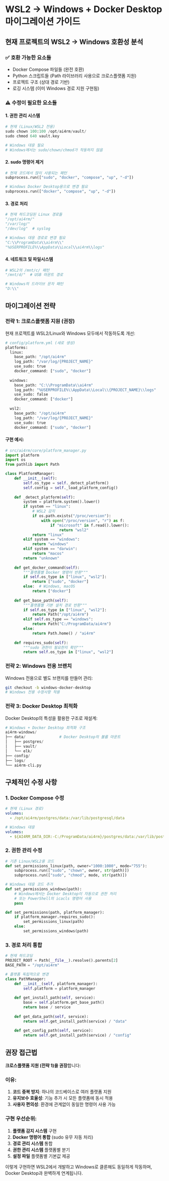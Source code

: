 # WSL2 → Windows + Docker Desktop 마이그레이션 가이드

## 현재 프로젝트의 WSL2 → Windows 호환성 분석

### ✅ 호환 가능한 요소들
- Docker Compose 파일들 (완전 호환)
- Python 스크립트들 (Path 라이브러리 사용으로 크로스플랫폼 지원)
- 프로젝트 구조 (상대 경로 기반)
- 로깅 시스템 (이미 Windows 경로 지원 구현됨)

### ⚠️ 수정이 필요한 요소들

#### 1. **권한 관리 시스템**
```python
# 현재 (Linux/WSL2 전용)
sudo chown 100:100 /opt/ai4rm/vault/
sudo chmod 640 vault.key

# Windows 대응 필요
# Windows에서는 sudo/chown/chmod가 작동하지 않음
```

#### 2. **sudo 명령어 제거**
```python
# 현재 코드에서 많이 사용되는 패턴
subprocess.run(["sudo", "docker", "compose", "up", "-d"])

# Windows Docker Desktop용으로 변경 필요
subprocess.run(["docker", "compose", "up", "-d"])
```

#### 3. **경로 처리**
```python
# 현재 하드코딩된 Linux 경로들
"/opt/ai4rm/"
"/var/log/"
"/dev/log"  # syslog

# Windows 대응 경로로 변경 필요
"C:\\ProgramData\\ai4rm\\"
"%USERPROFILE%\\AppData\\Local\\ai4rm\\logs"
```

#### 4. **네트워크 및 파일시스템**
```python
# WSL2의 /mnt/c/ 패턴 
"/mnt/d/"  # USB 마운트 경로

# Windows의 드라이브 문자 패턴
"D:\\"
```

## 마이그레이션 전략

### 전략 1: **크로스플랫폼 지원 (권장)**

현재 프로젝트를 WSL2/Linux와 Windows 모두에서 작동하도록 개선:

```python
# config/platform.yml (새로 생성)
platforms:
  linux:
    base_path: "/opt/ai4rm"
    log_path: "/var/log/{PROJECT_NAME}"
    use_sudo: true
    docker_command: ["sudo", "docker"]
    
  windows:
    base_path: "C:\\ProgramData\\ai4rm"
    log_path: "%USERPROFILE%\\AppData\\Local\\{PROJECT_NAME}\\logs"
    use_sudo: false
    docker_command: ["docker"]
    
  wsl2:
    base_path: "/opt/ai4rm"
    log_path: "/var/log/{PROJECT_NAME}"
    use_sudo: true
    docker_command: ["sudo", "docker"]
```

#### 구현 예시:
```python
# src/ai4rm/core/platform_manager.py
import platform
import os
from pathlib import Path

class PlatformManager:
    def __init__(self):
        self.os_type = self._detect_platform()
        self.config = self._load_platform_config()
    
    def _detect_platform(self):
        system = platform.system().lower()
        if system == "linux":
            # WSL2 감지
            if os.path.exists("/proc/version"):
                with open("/proc/version", "r") as f:
                    if "microsoft" in f.read().lower():
                        return "wsl2"
            return "linux"
        elif system == "windows":
            return "windows"
        elif system == "darwin":
            return "macos"
        return "unknown"
    
    def get_docker_command(self):
        """플랫폼별 Docker 명령어 반환"""
        if self.os_type in ["linux", "wsl2"]:
            return ["sudo", "docker"]
        else:  # Windows, macOS
            return ["docker"]
    
    def get_base_path(self):
        """플랫폼별 기본 설치 경로 반환"""
        if self.os_type in ["linux", "wsl2"]:
            return Path("/opt/ai4rm")
        elif self.os_type == "windows":
            return Path("C:/ProgramData/ai4rm")
        else:
            return Path.home() / "ai4rm"
    
    def requires_sudo(self):
        """sudo 권한이 필요한지 확인"""
        return self.os_type in ["linux", "wsl2"]
```

### 전략 2: **Windows 전용 브랜치**

Windows 전용으로 별도 브랜치를 만들어 관리:

```bash
git checkout -b windows-docker-desktop
# Windows 전용 수정사항 적용
```

### 전략 3: **Docker Desktop 최적화**

Docker Desktop의 특성을 활용한 구조로 재설계:

```python
# Windows + Docker Desktop 최적화 구조
ai4rm-windows/
├── data/               # Docker Desktop의 볼륨 마운트
│   ├── postgres/
│   ├── vault/
│   └── elk/
├── config/
├── logs/
└── ai4rm-cli.py
```

## 구체적인 수정 사항

### 1. **Docker Compose 수정**
```yaml
# 현재 (Linux 경로)
volumes:
  - /opt/ai4rm/postgres/data:/var/lib/postgresql/data

# Windows 대응
volumes:
  - ${AI4RM_DATA_DIR:-C:/ProgramData/ai4rm}/postgres/data:/var/lib/postgresql/data
```

### 2. **권한 관리 수정**
```python
# 기존 Linux/WSL2용 코드
def set_permissions_linux(path, owner="1000:1000", mode="755"):
    subprocess.run(["sudo", "chown", owner, str(path)])
    subprocess.run(["sudo", "chmod", mode, str(path)])

# Windows 대응 코드 추가
def set_permissions_windows(path):
    # Windows에서는 Docker Desktop이 자동으로 권한 처리
    # 또는 PowerShell의 icacls 명령어 사용
    pass

def set_permissions(path, platform_manager):
    if platform_manager.requires_sudo():
        set_permissions_linux(path)
    else:
        set_permissions_windows(path)
```

### 3. **경로 처리 통합**
```python
# 현재 하드코딩
PROJECT_ROOT = Path(__file__).resolve().parents[2]
BASE_PATH = "/opt/ai4rm"

# 플랫폼 독립적으로 변경
class PathManager:
    def __init__(self, platform_manager):
        self.platform = platform_manager
        
    def get_install_path(self, service):
        base = self.platform.get_base_path()
        return base / service
        
    def get_data_path(self, service):
        return self.get_install_path(service) / "data"
        
    def get_config_path(self, service):
        return self.get_install_path(service) / "config"
```

## 권장 접근법

**크로스플랫폼 지원 (전략 1)을 권장**합니다:

### 이유:
1. **코드 중복 방지**: 하나의 코드베이스로 여러 플랫폼 지원
2. **유지보수 효율성**: 기능 추가 시 모든 플랫폼에 동시 적용
3. **사용자 편의성**: 환경에 관계없이 동일한 명령어 사용 가능

### 구현 우선순위:
1. **플랫폼 감지 시스템** 구현
2. **Docker 명령어 통합** (sudo 유무 자동 처리)  
3. **경로 관리 시스템** 통합
4. **권한 관리 시스템** 플랫폼별 분기
5. **설정 파일** 플랫폼별 기본값 제공

이렇게 구현하면 WSL2에서 개발하고 Windows로 클론해도 동일하게 작동하며, Docker Desktop과 완벽하게 연계됩니다.

